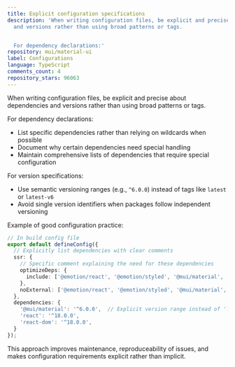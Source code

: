 ```yaml
---
title: Explicit configuration specifications
description: 'When writing configuration files, be explicit and precise about dependencies
  and versions rather than using broad patterns or tags.


  For dependency declarations:'
repository: mui/material-ui
label: Configurations
language: TypeScript
comments_count: 4
repository_stars: 96063
---
```


When writing configuration files, be explicit and precise about dependencies and versions rather than using broad patterns or tags.

For dependency declarations:
- List specific dependencies rather than relying on wildcards when possible
- Document why certain dependencies need special handling
- Maintain comprehensive lists of dependencies that require special configuration

For version specifications:
- Use semantic versioning ranges (e.g., `^6.0.0`) instead of tags like `latest` or `latest-v6`
- Avoid single version identifiers when packages follow independent versioning

Example of good configuration practice:
```typescript
// In build config file
export default defineConfig({
  // Explicitly list dependencies with clear comments
  ssr: {
    // Specific comment explaining the need for these dependencies
    optimizeDeps: {
      include: ['@emotion/react', '@emotion/styled', '@mui/material', '@mui/icons-material'],
    },
    noExternal: ['@emotion/react', '@emotion/styled', '@mui/material', '@mui/icons-material'],
  },
  dependencies: {
    '@mui/material': '^6.0.0',  // Explicit version range instead of 'latest'
    'react': '^18.0.0',
    'react-dom': '^18.0.0',
  }
});
```

This approach improves maintenance, reproduceability of issues, and makes configuration requirements explicit rather than implicit.
